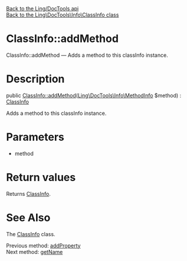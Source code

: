 [Back to the Ling/DocTools api](https://github.com/lingtalfi/DocTools/blob/master/doc/api/Ling/DocTools.md)<br>
[Back to the Ling\DocTools\Info\ClassInfo class](https://github.com/lingtalfi/DocTools/blob/master/doc/api/Ling/DocTools/Info/ClassInfo.md)


ClassInfo::addMethod
================



ClassInfo::addMethod — Adds a method to this classInfo instance.




Description
================


public [ClassInfo::addMethod](https://github.com/lingtalfi/DocTools/blob/master/doc/api/Ling/DocTools/Info/ClassInfo/addMethod.md)([Ling\DocTools\Info\MethodInfo](https://github.com/lingtalfi/DocTools/blob/master/doc/api/Ling/DocTools/Info/MethodInfo.md) $method) : [ClassInfo](https://github.com/lingtalfi/DocTools/blob/master/doc/api/Ling/DocTools/Info/ClassInfo.md)




Adds a method to this classInfo instance.




Parameters
================


- method

    


Return values
================

Returns [ClassInfo](https://github.com/lingtalfi/DocTools/blob/master/doc/api/Ling/DocTools/Info/ClassInfo.md).








See Also
================

The [ClassInfo](https://github.com/lingtalfi/DocTools/blob/master/doc/api/Ling/DocTools/Info/ClassInfo.md) class.

Previous method: [addProperty](https://github.com/lingtalfi/DocTools/blob/master/doc/api/Ling/DocTools/Info/ClassInfo/addProperty.md)<br>Next method: [getName](https://github.com/lingtalfi/DocTools/blob/master/doc/api/Ling/DocTools/Info/ClassInfo/getName.md)<br>

